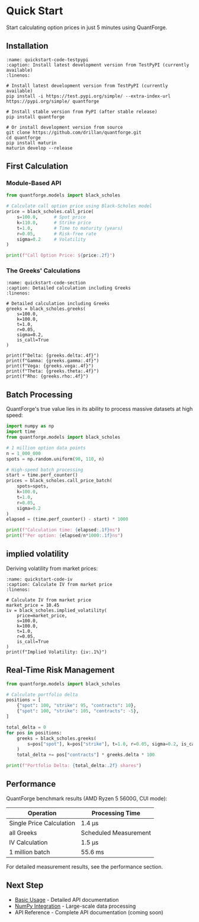 # Quick Start

Start calculating option prices in just 5 minutes using QuantForge.

## Installation

```{code-block} bash
:name: quickstart-code-testpypi
:caption: Install latest development version from TestPyPI (currently available)
:linenos:

# Install latest development version from TestPyPI (currently available)
pip install -i https://test.pypi.org/simple/ --extra-index-url https://pypi.org/simple/ quantforge

# Install stable version from PyPI (after stable release)
pip install quantforge

# Or install development version from source
git clone https://github.com/drillan/quantforge.git
cd quantforge
pip install maturin
maturin develop --release
```

## First Calculation

### Module-Based API

```python
from quantforge.models import black_scholes

# Calculate call option price using Black-Scholes model
price = black_scholes.call_price(
    s=100.0,      # Spot price
    k=110.0,      # Strike price
    t=1.0,        # Time to maturity (years)
    r=0.05,       # Risk-free rate
    sigma=0.2     # Volatility
)

print(f"Call Option Price: ${price:.2f}")
```

### The Greeks' Calculations

```{code-block} python
:name: quickstart-code-section
:caption: Detailed calculation including Greeks
:linenos:

# Detailed calculation including Greeks
greeks = black_scholes.greeks(
    s=100.0,
    k=100.0,
    t=1.0,
    r=0.05,
    sigma=0.2,
    is_call=True
)

print(f"Delta: {greeks.delta:.4f}")
print(f"Gamma: {greeks.gamma:.4f}")
print(f"Vega: {greeks.vega:.4f}")
print(f"Theta: {greeks.theta:.4f}")
print(f"Rho: {greeks.rho:.4f}")
```

## Batch Processing

QuantForge's true value lies in its ability to process massive datasets at high speed:

```python
import numpy as np
import time
from quantforge.models import black_scholes

# 1 million option data points
n = 1_000_000
spots = np.random.uniform(90, 110, n)

# High-speed batch processing
start = time.perf_counter()
prices = black_scholes.call_price_batch(
    spots=spots,
    k=100.0,
    t=1.0,
    r=0.05,
    sigma=0.2
)
elapsed = (time.perf_counter() - start) * 1000

print(f"Calculation time: {elapsed:.1f}ms")
print(f"Per option: {elapsed/n*1000:.1f}ns")
```

## implied volatility

Deriving volatility from market prices:

```{code-block} python
:name: quickstart-code-iv
:caption: Calculate IV from market price
:linenos:

# Calculate IV from market price
market_price = 10.45
iv = black_scholes.implied_volatility(
    price=market_price,
    s=100.0,
    k=100.0,
    t=1.0,
    r=0.05,
    is_call=True
)
print(f"Implied Volatility: {iv:.1%}")
```


## Real-Time Risk Management

```python
from quantforge.models import black_scholes

# Calculate portfolio delta
positions = [
    {"spot": 100, "strike": 95, "contracts": 10},
    {"spot": 100, "strike": 105, "contracts": -5},
]

total_delta = 0
for pos in positions:
    greeks = black_scholes.greeks(
        s=pos["spot"], k=pos["strike"], t=1.0, r=0.05, sigma=0.2, is_call=True
    )
    total_delta += pos["contracts"] * greeks.delta * 100

print(f"Portfolio Delta: {total_delta:.2f} shares")
```

## Performance

QuantForge benchmark results (AMD Ryzen 5 5600G, CUI mode):

| Operation | Processing Time |
|------|----------|
| Single Price Calculation | 1.4 μs |
| all Greeks | Scheduled Measurement |
| IV Calculation | 1.5 μs |
| 1 million batch | 55.6 ms |

For detailed measurement results, see the performance section.

## Next Step

- [Basic Usage](user_guide/basic_usage.md) - Detailed API documentation
- [NumPy Integration](user_guide/numpy_integration.md) - Large-scale data processing
- API Reference - Complete API documentation (coming soon)
